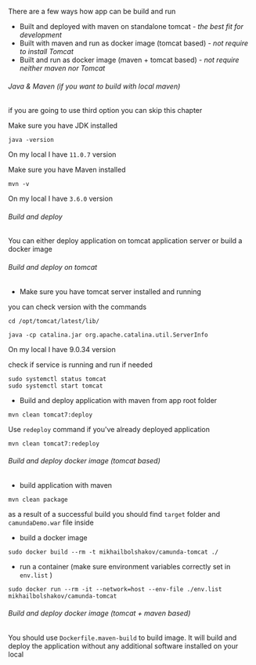 There are a few ways how app can be build and run

* Built and deployed with maven on standalone tomcat - *the best fit for development*
* Built with maven and run as docker image (tomcat based) - *not require to install Tomcat*
* Built and run as docker image (maven + tomcat based) - *not require neither maven nor Tomcat*  

###### Java & Maven (if you want to build with local maven)

if you are going to use third option you can skip this chapter

Make sure you have JDK installed 

````
java -version
```` 

On my local I have ``11.0.7`` version

Make sure  you have Maven installed

````
mvn -v
````

On my local I have ``3.6.0`` version 

###### Build and deploy

You can either deploy application on tomcat application server or build a docker image

###### Build and deploy on tomcat

* Make sure you have tomcat server installed and running

you can check version with the commands
````
cd /opt/tomcat/latest/lib/

java -cp catalina.jar org.apache.catalina.util.ServerInfo
```` 
On my local I have 9.0.34 version

check if service is running and run if needed

````
sudo systemctl status tomcat
sudo systemctl start tomcat
````

* Build and deploy application with maven from app root folder

````
mvn clean tomcat7:deploy
````

Use ``redeploy`` command if you've already deployed application
````
mvn clean tomcat7:redeploy
```` 

###### Build and deploy docker image (tomcat based)

* build application with maven

````
mvn clean package
````

as a result of a successful build you should find ``target`` folder and ``camundaDemo.war`` file inside

* build a docker image 

````
sudo docker build --rm -t mikhailbolshakov/camunda-tomcat ./ 
````

* run a container (make sure environment variables correctly set in `env.list` )
````
sudo docker run --rm -it --network=host --env-file ./env.list mikhailbolshakov/camunda-tomcat
````

###### Build and deploy docker image (tomcat + maven based)

You should use `Dockerfile.maven-build` to build image.
It will build and deploy the application without any additional software installed on your local

